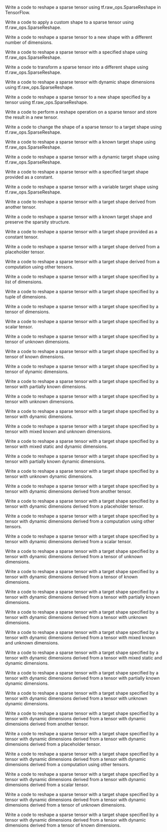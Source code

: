 Write a code to reshape a sparse tensor using tf.raw_ops.SparseReshape in TensorFlow.

Write a code to apply a custom shape to a sparse tensor using tf.raw_ops.SparseReshape.

Write a code to reshape a sparse tensor to a new shape with a different number of dimensions.

Write a code to reshape a sparse tensor with a specified shape using tf.raw_ops.SparseReshape.

Write a code to transform a sparse tensor into a different shape using tf.raw_ops.SparseReshape.

Write a code to reshape a sparse tensor with dynamic shape dimensions using tf.raw_ops.SparseReshape.

Write a code to reshape a sparse tensor to a new shape specified by a tensor using tf.raw_ops.SparseReshape.

Write a code to perform a reshape operation on a sparse tensor and store the result in a new tensor.

Write a code to change the shape of a sparse tensor to a target shape using tf.raw_ops.SparseReshape.

Write a code to reshape a sparse tensor with a known target shape using tf.raw_ops.SparseReshape.

Write a code to reshape a sparse tensor with a dynamic target shape using tf.raw_ops.SparseReshape.

Write a code to reshape a sparse tensor with a specified target shape provided as a constant.

Write a code to reshape a sparse tensor with a variable target shape using tf.raw_ops.SparseReshape.

Write a code to reshape a sparse tensor with a target shape derived from another tensor.

Write a code to reshape a sparse tensor with a known target shape and preserve the sparsity structure.

Write a code to reshape a sparse tensor with a target shape provided as a constant tensor.

Write a code to reshape a sparse tensor with a target shape derived from a placeholder tensor.

Write a code to reshape a sparse tensor with a target shape derived from a computation using other tensors.

Write a code to reshape a sparse tensor with a target shape specified by a list of dimensions.

Write a code to reshape a sparse tensor with a target shape specified by a tuple of dimensions.

Write a code to reshape a sparse tensor with a target shape specified by a tensor of dimensions.

Write a code to reshape a sparse tensor with a target shape specified by a scalar tensor.

Write a code to reshape a sparse tensor with a target shape specified by a tensor of unknown dimensions.

Write a code to reshape a sparse tensor with a target shape specified by a tensor of known dimensions.

Write a code to reshape a sparse tensor with a target shape specified by a tensor of dynamic dimensions.

Write a code to reshape a sparse tensor with a target shape specified by a tensor with partially known dimensions.

Write a code to reshape a sparse tensor with a target shape specified by a tensor with unknown dimensions.

Write a code to reshape a sparse tensor with a target shape specified by a tensor with dynamic dimensions.

Write a code to reshape a sparse tensor with a target shape specified by a tensor with mixed known and unknown dimensions.

Write a code to reshape a sparse tensor with a target shape specified by a tensor with mixed static and dynamic dimensions.

Write a code to reshape a sparse tensor with a target shape specified by a tensor with partially known dynamic dimensions.

Write a code to reshape a sparse tensor with a target shape specified by a tensor with unknown dynamic dimensions.

Write a code to reshape a sparse tensor with a target shape specified by a tensor with dynamic dimensions derived from another tensor.

Write a code to reshape a sparse tensor with a target shape specified by a tensor with dynamic dimensions derived from a placeholder tensor.

Write a code to reshape a sparse tensor with a target shape specified by a tensor with dynamic dimensions derived from a computation using other tensors.

Write a code to reshape a sparse tensor with a target shape specified by a tensor with dynamic dimensions derived from a scalar tensor.

Write a code to reshape a sparse tensor with a target shape specified by a tensor with dynamic dimensions derived from a tensor of unknown dimensions.

Write a code to reshape a sparse tensor with a target shape specified by a tensor with dynamic dimensions derived from a tensor of known dimensions.

Write a code to reshape a sparse tensor with a target shape specified by a tensor with dynamic dimensions derived from a tensor with partially known dimensions.

Write a code to reshape a sparse tensor with a target shape specified by a tensor with dynamic dimensions derived from a tensor with unknown dimensions.

Write a code to reshape a sparse tensor with a target shape specified by a tensor with dynamic dimensions derived from a tensor with mixed known and unknown dimensions.

Write a code to reshape a sparse tensor with a target shape specified by a tensor with dynamic dimensions derived from a tensor with mixed static and dynamic dimensions.

Write a code to reshape a sparse tensor with a target shape specified by a tensor with dynamic dimensions derived from a tensor with partially known dynamic dimensions.

Write a code to reshape a sparse tensor with a target shape specified by a tensor with dynamic dimensions derived from a tensor with unknown dynamic dimensions.

Write a code to reshape a sparse tensor with a target shape specified by a tensor with dynamic dimensions derived from a tensor with dynamic dimensions derived from another tensor.

Write a code to reshape a sparse tensor with a target shape specified by a tensor with dynamic dimensions derived from a tensor with dynamic dimensions derived from a placeholder tensor.

Write a code to reshape a sparse tensor with a target shape specified by a tensor with dynamic dimensions derived from a tensor with dynamic dimensions derived from a computation using other tensors.

Write a code to reshape a sparse tensor with a target shape specified by a tensor with dynamic dimensions derived from a tensor with dynamic dimensions derived from a scalar tensor.

Write a code to reshape a sparse tensor with a target shape specified by a tensor with dynamic dimensions derived from a tensor with dynamic dimensions derived from a tensor of unknown dimensions.

Write a code to reshape a sparse tensor with a target shape specified by a tensor with dynamic dimensions derived from a tensor with dynamic dimensions derived from a tensor of known dimensions.